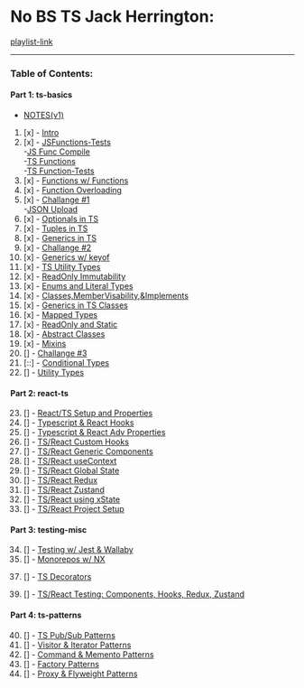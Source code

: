 # No BS TS Jack Herrington:
[playlist-link](https://www.youtube.com/playlist?list=PLNqp92_EXZBJYFrpEzdO2EapvU0GOJ09n)        
***      
### Table of Contents:
#### Part 1: ts-basics
* [NOTES(v1)](./notes/intro.md)       
1. [x] - [Intro](ts-basics/basics.ts)     
2. [x] - [JSFunctions-Tests](./ts-basics/jsfunctest.js)     
        -[JS Func Compile](./ts-basics/functions.js)        
        -[TS Functions](./ts-basics/functions.ts)        
        -[TS Function-Tests](./ts-basics/functionsTest.ts)        
3. [x] - [Functions w/ Functions](./ts-basics/funcs-and-funcs.ts)     
4. [x] - [Function Overloading](./ts-basics/parseCoordinate.ts)     
5. [x] - [Challange #1](./ts-basics/challange1.ts)     
        -[JSON Upload](./ts-basics/houses.json)        
6. [x] - [Optionals in TS](./ts-basics/optional.ts)     
7. [x] - [Tuples in TS](./ts-basics/tuple.ts)     
8. [x] - [Generics in TS](./ts-basics/generics.ts)     
9. [x] - [Challange #2]()     
10. [x] - [Generics w/ keyof](./ts-basics/generics-with-keyof.ts)     
11. [x] - [TS Utility Types](./ts-basics/utility-types1.ts)     
12. [x] - [ReadOnly Immutability](./ts-basics/readonly.ts)     
13. [x] - [Enums and Literal Types](./ts-basics/enums.ts)     
14. [x] - [Classes,MemberVisability,&Implements](./ts-basics/database.ts)     
15. [x] - [Generics in TS Classes](./ts-basics/database.ts)     
16. [x] - [Mapped Types](./ts-basics/mapped.ts)     
17. [x] - [ReadOnly and Static](./ts-basics/readonly2.ts)     
18. [x] - [Abstract Classes](./ts-basics/abstract.ts)     
19. [x] - [Mixins](./ts-basics/mixins.ts)     
20. [] - [Challange #3]()     
21. [::] - [Conditional Types]()     
22. [] - [Utility Types]()     
#### Part 2: react-ts
23. [] - [React/TS Setup and Properties]()     
24. [] - [Typescript & React Hooks]()     
25. [] - [Typescript & React Adv Properties]()     
26. [] - [TS/React Custom Hooks]()     
27. [] - [TS/React Generic Components]()     
28. [] - [TS/React useContext]()     
29. [] - [TS/React Global State]()     
30. [] - [TS/React Redux]()     
31. [] - [TS/React Zustand]()     
32. [] - [TS/React using xState]()     
33. [] - [TS/React Project Setup]()     
#### Part 3: testing-misc
34. [] - [Testing w/ Jest & Wallaby]()     
35. [] - [Monorepos w/ NX]()     
<!-- 36. [] - [Q/A]()      -->
37. [] - [TS Decorators]()     
<!-- 38. [] - [Why TS?]()      -->
39. [] - [TS/React Testing: Components, Hooks, Redux, Zustand]()     
#### Part 4: ts-patterns
40. [] - [TS Pub/Sub Patterns]()     
41. [] - [Visitor & Iterator Patterns]()     
42. [] - [Command & Memento Patterns]()     
43. [] - [Factory Patterns]()     
44. [] - [Proxy & Flyweight Patterns]()     
